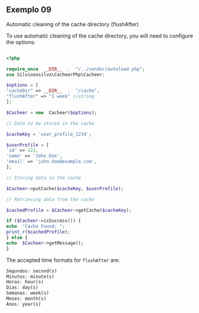 ## Exemplo 09

<p>Automatic cleaning of the cache directory (flushAfter)</p>

To use automatic cleaning of the cache directory, you will need to configure the options:

```php

<?php

require_once  __DIR__  .  "/../vendor/autoload.php";
use Silviooosilva\CacheerPhp\Cacheer;

$options = [
"cacheDir" => __DIR__  .  "/cache",
"flushAfter" => "1 week" //string
];

$Cacheer = new  Cacheer($options);

// Data to be stored in the cache

$cacheKey = 'user_profile_1234';

$userProfile = [
'id' => 123,
'name' => 'John Doe',
'email' => 'john.doe@example.com',
];

// Storing data in the cache

$Cacheer->putCache($cacheKey, $userProfile);

// Retrieving data from the cache

$cachedProfile = $Cacheer->getCache($cacheKey);

if ($Cacheer->isSuccess()) {
echo  "Cache Found: ";
print_r($cachedProfile);
} else {
echo  $Cacheer->getMessage();
}


```
The accepted time formats for `flushAfter` are:

```php
Segundos: second(s)
Minutos: minute(s)
Horas: hour(s)
Dias: day(s)
Semanas: week(s)
Meses: month(s)
Anos: year(s)

```

